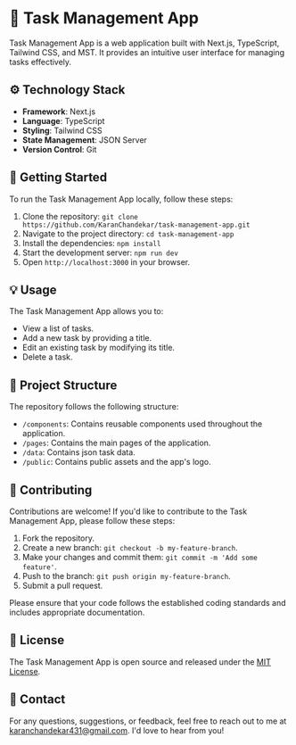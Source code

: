 # 📝 Task Management App

Task Management App is a web application built with Next.js, TypeScript, Tailwind CSS, and MST. It provides an intuitive user interface for managing tasks effectively.

## ⚙️ Technology Stack

- **Framework**: Next.js
- **Language**: TypeScript
- **Styling**: Tailwind CSS
- **State Management**: JSON Server
- **Version Control**: Git

## 🚀 Getting Started

To run the Task Management App locally, follow these steps:

1. Clone the repository: `git clone https://github.com/KaranChandekar/task-management-app.git`
2. Navigate to the project directory: `cd task-management-app`
3. Install the dependencies: `npm install`
4. Start the development server: `npm run dev`
5. Open `http://localhost:3000` in your browser.

## 💡 Usage

The Task Management App allows you to:

- View a list of tasks.
- Add a new task by providing a title.
- Edit an existing task by modifying its title.
- Delete a task.

## 📄 Project Structure

The repository follows the following structure:

- `/components`: Contains reusable components used throughout the application.
- `/pages`: Contains the main pages of the application.
- `/data`: Contains json task data.
- `/public`: Contains public assets and the app's logo.

## 🤝 Contributing

Contributions are welcome! If you'd like to contribute to the Task Management App, please follow these steps:

1. Fork the repository.
2. Create a new branch: `git checkout -b my-feature-branch`.
3. Make your changes and commit them: `git commit -m 'Add some feature'`.
4. Push to the branch: `git push origin my-feature-branch`.
5. Submit a pull request.

Please ensure that your code follows the established coding standards and includes appropriate documentation.

## 📄 License

The Task Management App is open source and released under the [MIT License](https://github.com/KaranChandekar/task-management-app/blob/main/LICENSE).

## 📧 Contact

For any questions, suggestions, or feedback, feel free to reach out to me at karanchandekar431@gmail.com. I'd love to hear from you!
